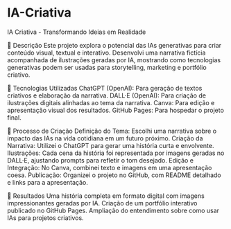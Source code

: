 # IA-Criativa
IA Criativa - Transformando Ideias em Realidade

📒 Descrição
Este projeto explora o potencial das IAs generativas para criar conteúdo visual, textual e interativo. Desenvolvi uma narrativa fictícia acompanhada de ilustrações geradas por IA, mostrando como tecnologias generativas podem ser usadas para storytelling, marketing e portfólio criativo.

🤖 Tecnologias Utilizadas
ChatGPT (OpenAI): Para geração de textos criativos e elaboração da narrativa.
DALL·E (OpenAI): Para criação de ilustrações digitais alinhadas ao tema da narrativa.
Canva: Para edição e apresentação visual dos resultados.
GitHub Pages: Para hospedar o projeto final.

🧐 Processo de Criação
Definição do Tema: Escolhi uma narrativa sobre o impacto das IAs na vida cotidiana em um futuro próximo.
Criação da Narrativa: Utilizei o ChatGPT para gerar uma história curta e envolvente.
Ilustrações: Cada cena da história foi representada por imagens geradas no DALL·E, ajustando prompts para refletir o tom desejado.
Edição e Integração: No Canva, combinei texto e imagens em uma apresentação coesa.
Publicação: Organizei o projeto no GitHub, com README detalhado e links para a apresentação.

🚀 Resultados
Uma história completa em formato digital com imagens impressionantes geradas por IA.
Criação de um portfólio interativo publicado no GitHub Pages.
Ampliação do entendimento sobre como usar IAs para projetos criativos.
